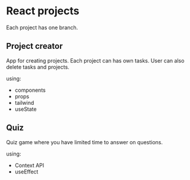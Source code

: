 # React projects
Each project has one branch. 
## Project creator
App for creating projects. Each project can has own tasks. User can also delete tasks and projects. 

using: 
- components
- props
- tailwind
- useState

## Quiz
Quiz game where you have limited time to answer on questions. 

using: 
- Context API
- useEffect
